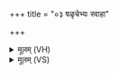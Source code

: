 +++
title = "०३ षळृचेभ्यः स्वाहा"

+++
<details><summary>मूलम् (VH)</summary>

ष॒ळृ॒चेभ्यः॒ स्वाहा॑ ॥३॥
</details>

<details><summary>मूलम् (VS)</summary>

ष॑डृ॒चेभ्यः॒ स्वाहा॑ ॥
</details>